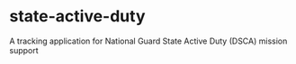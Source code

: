 # state-active-duty
A tracking application for National Guard State Active Duty (DSCA) mission support
